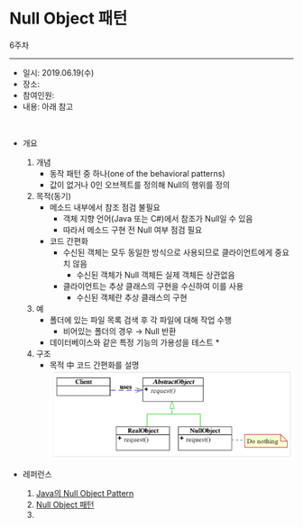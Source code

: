 Null Object 패턴
===========
6주차
- - - - - -
* 일시: 2019.06.19(수)
* 장소: 
* 참여인원: 
* 내용: 아래 참고
</br>

* 개요
	1. 개념
		* 동작 패턴 중 하나(one of the behavioral patterns)
		* 값이 없거나 0인 오브젝트를 정의해 Null의 행위를 정의
	2. 목적(동기)
		* 메소드 내부에서 참조 점검 불필요
			* 객체 지향 언어(Java 또는 C#)에서 참조가 Null일 수 있음
			* 따라서 메소드 구현 전 Null 여부 점검 필요
		* 코드 간편화
			* 수신된 객체는 모두 동일한 방식으로 사용되므로 클라이언트에게 중요치 않음
				* 수신된 객체가 Null 객체든 실제 객체든 상관없음
			* 클라이언트는 추상 클래스의 구현을 수신하여 이를 사용
				* 수신된 객체란 추상 클래스의 구현
	3. 예
		* 폴더에 있는 파일 목록 검색 후 각 파일에 대해 작업 수행
			* 비어있는 폴더의 경우 → Null 반환
		* 데이터베이스와 같은 특정 기능의 가용성을 테스트
			*
	4. 구조
		* 목적 中 코드 간편화를 설명  
		  ![structure](./img/NullObject.png)

* 레퍼런스
	1. [Java의 Null Object Pattern](https://www.dineshonjava.com/null-object-pattern/)
	2. [Null Object 패턴](https://dsmoon.tistory.com/entry/NULL-OBJECT-%ED%8C%A8%ED%84%B4)
	3.
</br>
